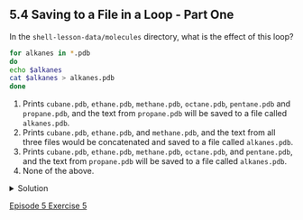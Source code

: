 ## 5.4 Saving to a File in a Loop - Part One

In the ```shell-lesson-data/molecules``` directory, what is the effect of this loop?

```bash
for alkanes in *.pdb
do
echo $alkanes
cat $alkanes > alkanes.pdb
done
```

1. Prints ```cubane.pdb```, ```ethane.pdb```, ```methane.pdb```, ```octane.pdb```, ```pentane.pdb``` and ```propane.pdb```, and the text from ```propane.pdb``` will be saved to a file called ```alkanes.pdb```.
2. Prints ```cubane.pdb```, ```ethane.pdb```, and ```methane.pdb```, and the text from all three files would be concatenated and saved to a file called ```alkanes.pdb```.
3. Prints ```cubane.pdb```, ```ethane.pdb```, ```methane.pdb```, ```octane.pdb```, and ```pentane.pdb```, and the text from ```propane.pdb``` will be saved to a file called ```alkanes.pdb```.
4. None of the above.

<details>
  <summary>
Solution
  </summary>
    
  The text from each file in turn gets written to the <code>alkanes.pdb</code> file. However, the file gets overwritten on each loop iteration, so the final content of <code>alkanes.pdb</code> is the text from the <code>propane.pdb</code> file.
</details>

[Episode 5 Exercise 5](episode5_ex5.md)
